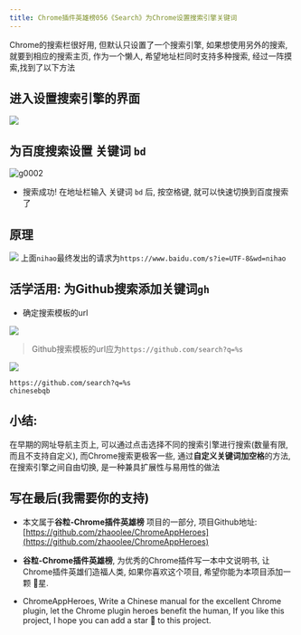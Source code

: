 ```yaml
---
title: Chrome插件英雄榜056《Search》为Chrome设置搜索引擎关键词
---
```

Chrome的搜索栏很好用, 但默认只设置了一个搜索引擎, 如果想使用另外的搜索, 就要到相应的搜索主页, 作为一个懒人, 希望地址栏同时支持多种搜索, 经过一阵摸索,找到了以下方法


## 进入设置搜索引擎的界面

![](https://www.v2fy.com/asset/056_search/62503013-eca3c500-b824-11e9-97d0-b220e8a19838.gif)


## 为百度搜索设置 关键词 `bd`
![g0002](https://www.v2fy.com/asset/056_search/62503051-15c45580-b825-11e9-8b8f-b67f37475ccd.gif)
- 搜索成功! 在地址栏输入 关键词 `bd` 后, 按空格键, 就可以快速切换到百度搜索了


## 原理

![](https://www.v2fy.com/asset/056_search/62503208-c599c300-b825-11e9-8f85-a3714d0ac7db.png)
上面`nihao`最终发出的请求为`https://www.baidu.com/s?ie=UTF-8&wd=nihao`



## 活学活用: 为Github搜索添加关键词`gh`

- 确定搜索模板的url

![](https://www.v2fy.com/asset/056_search/62503480-f4fcff80-b826-11e9-9e8b-667afd131fa7.png)
> Github搜索模板的url应为`https://github.com/search?q=%s`

![](https://www.v2fy.com/asset/056_search/62503773-3c37c000-b828-11e9-9605-4ecce76830ec.gif)
```
https://github.com/search?q=%s
chinesebqb
```


## 小结:

在早期的网址导航主页上, 可以通过点击选择不同的搜索引擎进行搜索(数量有限, 而且不支持自定义), 而Chrome搜索更极客一些, 通过**自定义关键词加空格**的方法, 在搜索引擎之间自由切换, 是一种兼具扩展性与易用性的做法


## 写在最后(我需要你的支持)

- 本文属于**谷粒-Chrome插件英雄榜** 项目的一部分, 项目Github地址: [https://github.com/zhaoolee/ChromeAppHeroes](https://github.com/zhaoolee/ChromeAppHeroes)

- **谷粒-Chrome插件英雄榜**, 为优秀的Chrome插件写一本中文说明书, 让Chrome插件英雄们造福人类, 如果你喜欢这个项目, 希望你能为本项目添加一颗 🌟星.

- ChromeAppHeroes, Write a Chinese manual for the excellent Chrome plugin, let the Chrome plugin heroes benefit the human, If you like this project, I hope you can add a star 🌟 to this project.
